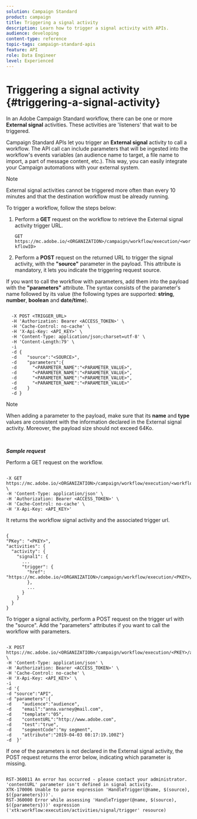 ```yaml
---
solution: Campaign Standard
product: campaign
title: Triggering a signal activity
description: Learn how to trigger a signal activity with APIs.
audience: developing
content-type: reference
topic-tags: campaign-standard-apis
feature: API
role: Data Engineer
level: Experienced
---
```


# Triggering a signal activity {#triggering-a-signal-activity}

In an Adobe Campaign Standard workflow, there can be one or more **External signal** activities. These activities are 'listeners' that wait to be triggered.

Campaign Standard APIs let you trigger an **External signal** activity to call a workflow. The API call can include parameters that will be ingested into the workflow's events variables (an audience name to target, a file name to import, a part of message content, etc.). This way, you can easily integrate your Campaign automations with your external system.

>[!NOTE]
>
>External signal activities cannot be triggered more often than every 10 minutes and that the destination workflow must be already running.

To trigger a workflow, follow the steps below:

1. Perform a **GET** request on the workflow to retrieve the External signal activity trigger URL.

    `GET https://mc.adobe.io/<ORGANIZATION>/campaign/workflow/execution/<workflowID>`

1. Perform a **POST** request on the returned URL to trigger the signal activity, with the **"source"** parameter in the payload. This attribute is mandatory, it lets you indicate the triggering request source.

If you want to call the workflow with parameters, add them into the payload with the **"parameters"** attribute. The syntax consists of the parameter's name followed by its value (the following  types are supported: **string**, **number**, **boolean** and **date/time**).

  ```

    -X POST <TRIGGER_URL>
    -H 'Authorization: Bearer <ACCESS_TOKEN>' \
    -H 'Cache-Control: no-cache' \
    -H 'X-Api-Key: <API_KEY>' \
    -H 'Content-Type: application/json;charset=utf-8' \
    -H 'Content-Length:79' \
    -i
    -d {
    -d    "source":"<SOURCE>",
    -d    "parameters":{
    -d      "<PARAMETER_NAME":"<PARAMETER_VALUE>",
    -d      "<PARAMETER_NAME":"<PARAMETER_VALUE>",
    -d      "<PARAMETER_NAME":"<PARAMETER_VALUE>",  
    -d      "<PARAMETER_NAME":"<PARAMETER_VALUE>"
    -d    }
    -d }

  ```

  >[!NOTE]
  >
  >When adding a parameter to the payload, make sure that its **name** and **type** values are consistent with the information declared in the External signal activity. Moreover, the payload size should not exceed 64Ko.

<br/>

***Sample request***

Perform a GET request on the workflow.

```

-X GET https://mc.adobe.io/<ORGANIZATION>/campaign/workflow/execution/<workflowID> \
-H 'Content-Type: application/json' \
-H 'Authorization: Bearer <ACCESS_TOKEN>' \
-H 'Cache-Control: no-cache' \
-H 'X-Api-Key: <API_KEY>'

```

It returns the workflow signal activity and the associated trigger url.

```

{
"PKey": "<PKEY>",
"activities": {
  "activity": {
    "signal1": {
      ...
      "trigger": {
        "href": "https://mc.adobe.io/<ORGANIZATION>/campaign/workflow/execution/<PKEY>/activities/activity/<PKEY>/trigger/"
        },
        ...
      }
    }
  }
}

```

To trigger a signal activity, perform a POST request on the trigger url with the "source". Add the "parameters" attributes if you want to call the workflow with parameters.

```

-X POST https://mc.adobe.io/<ORGANIZATION>/campaign/workflow/execution/<PKEY>/activities/activity/<PKEY>/trigger \
-H 'Content-Type: application/json' \
-H 'Authorization: Bearer <ACCESS_TOKEN>' \
-H 'Cache-Control: no-cache' \
-H 'X-Api-Key: <API_KEY>' \
-i
-d '{
-d "source":"API",
-d "parameters":{
-d    "audience":"audience",
-d    "email":"anna.varney@mail.com",
-d    "template":"05",
-d    "contentURL":"http://www.adobe.com",
-d    "test":"true",
-d    "segmentCode":"my segment",
-d    "attribute":"2019-04-03 08:17:19.100Z"}
-d  }'

```

<!-- + réponse -->

If one of the parameters is not declared in the External signal activity, the POST request returns the error below, indicating which parameter is missing.

```

RST-360011 An error has occurred - please contact your administrator.
'contentURL' parameter isn't defined in signal activity.
XTK-170006 Unable to parse expression 'HandleTrigger(@name, $(source), $({parameters}))'.
RST-360000 Error while assessing 'HandleTrigger(@name, $(source), $({parameters}))' expression ('xtk:workflow:execution/activities/signal/trigger' resource)

```

